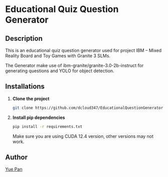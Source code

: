 # Educational Quiz Question Generator

## Description

This is an educational quiz question generator used for project IBM – Mixed Reality Board and Toy Games with Granite 3 SLMs.

The Generator make use of ibm-granite/granite-3.0-2b-instruct for generating questions and YOLO for object detection.

## Installations

1. **Clone the project**
   ```bash
   git clone https://github.com/dcloud347/EducationalQuestionGenerator.git
   ```

2. **Install pip dependencies**
    
    ```bash
    pip install -r requirements.txt
    ```
   Make sure you are using CUDA 12.4 version, other versions may not work.

## Author

[Yue Pan](https://dcloud347.github.io)


